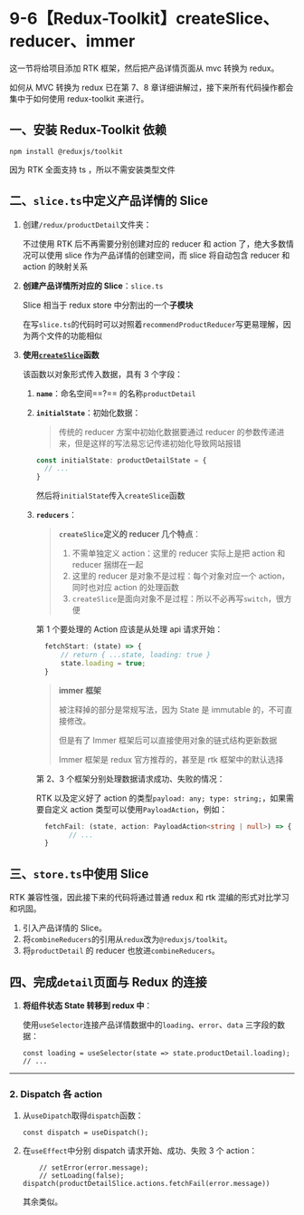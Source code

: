 # 9-6【Redux-Toolkit】createSlice、reducer、immer

这一节将给项目添加 RTK 框架，然后把产品详情页面从 mvc 转换为 redux。

如何从 MVC 转换为 redux 已在第 7、8 章详细讲解过，接下来所有代码操作都会集中于如何使用 redux-toolkit 来进行。



## 一、安装 Redux-Toolkit 依赖

```
npm install @reduxjs/toolkit
```

因为 RTK 全面支持 ts ，所以不需安装类型文件



## 二、`slice.ts`中定义产品详情的 Slice

1. 创建`/redux/productDetail`文件夹：

    不过使用 RTK 后不再需要分别创建对应的 reducer 和 action 了，绝大多数情况可以使用 slice 作为产品详情的创建空间，而 slice 将自动包含 reducer 和 action 的映射关系

2. **创建产品详情所对应的 Slice**：`slice.ts`

    Slice 相当于 redux store 中分割出的一个**子模块**

    在写`slice.ts`的代码时可以对照着`recommendProductReducer`写更易理解，因为两个文件的功能相似

3. **使用[`createSlice`](https://redux-toolkit.js.org/api/createSlice)函数**

    该函数以对象形式传入数据，具有 3 个字段：

    1. **`name`**：命名空间==?== 的名称`productDetail`

    2. **`initialState`**：初始化数据：

        > 传统的 reducer 方案中初始化数据要通过 reducer 的参数传递进来，但是这样的写法易忘记传递初始化导致网站报错

        ```typescript
        const initialState: productDetailState = {
          // ...
        }
        ```

        然后将`initialState`传入`createSlice`函数

    3. **`reducers`**：

        > **`createSlice`定义的 reducer 几个特点**：
        >
        > 1. 不需单独定义 action：这里的 reducer 实际上是把 action 和 reducer 捆绑在一起
        > 2. 这里的 reducer 是对象不是过程：每个对象对应一个 action，同时也对应 action 的处理函数
        > 3. `createSlice`是面向对象不是过程：所以不必再写`switch`，很方便

        第 1 个要处理的 Action 应该是从处理 api 请求开始：

        ```typescript
          fetchStart: (state) => {
              // return { ...state, loading: true }
              state.loading = true;
          }
        ```

        > **immer 框架**
        >
        > 被注释掉的部分是常规写法，因为 State 是 immutable 的，不可直接修改。
        >
        > 但是有了 Immer 框架后可以直接使用对象的链式结构更新数据
        >
        > Immer 框架是 redux 官方推荐的，甚至是 rtk 框架中的默认选择

        第 2、3 个框架分别处理数据请求成功、失败的情况：

        RTK 以及定义好了 action 的类型`payload: any; type: string;`，如果需要自定义 action 类型可以使用`PayloadAction`，例如：

        ```typescript
          fetchFail: (state, action: PayloadAction<string | null>) => {
        		// ...
          }
        ```



## 三、`store.ts`中使用 Slice

RTK 兼容性强，因此接下来的代码将通过普通 redux 和 rtk 混编的形式对比学习和巩固。

1. 引入产品详情的 Slice。
2. 将`combineReducers`的引用从`redux`改为`@reduxjs/toolkit`。
3. 将`productDetail` 的 reducer 也放进`combineReducers`。



## 四、完成`detail`页面与 Redux 的连接

1. **将组件状态 State 转移到 redux 中**：

    使用`useSelector`连接产品详情数据中的`loading`、`error`、`data` 三字段的数据：

    ```tsx
    const loading = useSelector(state => state.productDetail.loading);
    // ...
    ```

<hr>

### 2. Dispatch 各 action

1. 从`useDipatch`取得`dispatch`函数：

    ```tsx
    const dispatch = useDispatch();
    ```

2. 在`useEffect`中分别 dispatch 请求开始、成功、失败 3 个 action：

    ```tsx
        // setError(error.message);
        // setLoading(false);
    dispatch(productDetailSlice.actions.fetchFail(error.message))
    ```

    其余类似。

